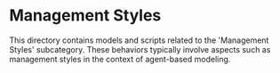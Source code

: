# Management Styles

This directory contains models and scripts related to the 'Management Styles' subcategory. These behaviors typically involve aspects such as management styles in the context of agent-based modeling.
